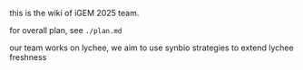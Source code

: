 this is the wiki of iGEM 2025 team.

for overall plan, see `./plan.md`

our team works on lychee, we aim to use synbio strategies to extend lychee freshness



